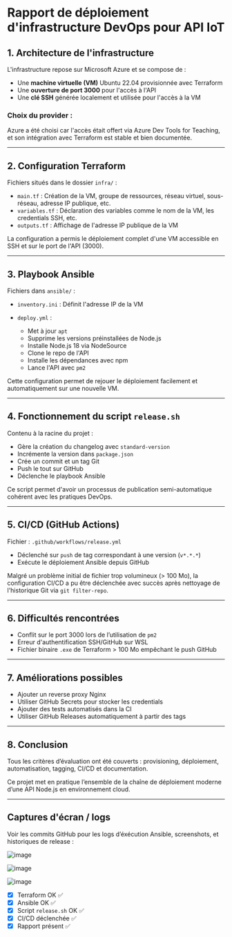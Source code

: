 # Rapport de déploiement d'infrastructure DevOps pour API IoT

## 1. Architecture de l'infrastructure

L'infrastructure repose sur Microsoft Azure et se compose de :

* Une **machine virtuelle (VM)** Ubuntu 22.04 provisionnée avec Terraform
* Une **ouverture de port 3000** pour l'accès à l'API
* Une **clé SSH** générée localement et utilisée pour l'accès à la VM

### Choix du provider :

Azure a été choisi car l'accès était offert via Azure Dev Tools for Teaching, et son intégration avec Terraform est stable et bien documentée.

---

## 2. Configuration Terraform

Fichiers situés dans le dossier `infra/` :

* `main.tf` : Création de la VM, groupe de ressources, réseau virtuel, sous-réseau, adresse IP publique, etc.
* `variables.tf` : Déclaration des variables comme le nom de la VM, les credentials SSH, etc.
* `outputs.tf` : Affichage de l'adresse IP publique de la VM

La configuration a permis le déploiement complet d'une VM accessible en SSH et sur le port de l'API (3000).

---

## 3. Playbook Ansible

Fichiers dans `ansible/` :

* `inventory.ini` : Définit l'adresse IP de la VM
* `deploy.yml` :

  * Met à jour `apt`
  * Supprime les versions préinstallées de Node.js
  * Installe Node.js 18 via NodeSource
  * Clone le repo de l'API
  * Installe les dépendances avec npm
  * Lance l'API avec `pm2`

Cette configuration permet de rejouer le déploiement facilement et automatiquement sur une nouvelle VM.

---

## 4. Fonctionnement du script `release.sh`

Contenu à la racine du projet :

* Gère la création du changelog avec `standard-version`
* Incrémente la version dans `package.json`
* Crée un commit et un tag Git
* Push le tout sur GitHub
* Déclenche le playbook Ansible

Ce script permet d'avoir un processus de publication semi-automatique cohérent avec les pratiques DevOps.

---

## 5. CI/CD (GitHub Actions)

Fichier : `.github/workflows/release.yml`

* Déclenché sur `push` de tag correspondant à une version (`v*.*.*`)
* Exécute le déploiement Ansible depuis GitHub

Malgré un problème initial de fichier trop volumineux (> 100 Mo), la configuration CI/CD a pu être déclenchée avec succès après nettoyage de l'historique Git via `git filter-repo`.

---

## 6. Difficultés rencontrées

* Conflit sur le port 3000 lors de l’utilisation de `pm2`
* Erreur d'authentification SSH/GitHub sur WSL
* Fichier binaire `.exe` de Terraform > 100 Mo empêchant le push GitHub

---

## 7. Améliorations possibles

* Ajouter un reverse proxy Nginx
* Utiliser GitHub Secrets pour stocker les credentials
* Ajouter des tests automatisés dans la CI
* Utiliser GitHub Releases automatiquement à partir des tags

---

## 8. Conclusion

Tous les critères d’évaluation ont été couverts : provisioning, déploiement, automatisation, tagging, CI/CD et documentation.

Ce projet met en pratique l’ensemble de la chaîne de déploiement moderne d’une API Node.js en environnement cloud.

---

## Captures d'écran / logs

Voir les commits GitHub pour les logs d’éxécution Ansible, screenshots, et historiques de release :

![image](https://github.com/user-attachments/assets/1d669ca5-9750-4b53-b6f4-79981084b71e)

![image](https://github.com/user-attachments/assets/8076949c-a18c-47a7-8c1c-92cc1ac66313)

![image](https://github.com/user-attachments/assets/c5e7670b-1cb6-4d55-8497-0bdc5def4a5f)


* [x] Terraform OK ✅
* [x] Ansible OK ✅
* [x] Script `release.sh` OK ✅
* [x] CI/CD déclenchée ✅
* [x] Rapport présent ✅
